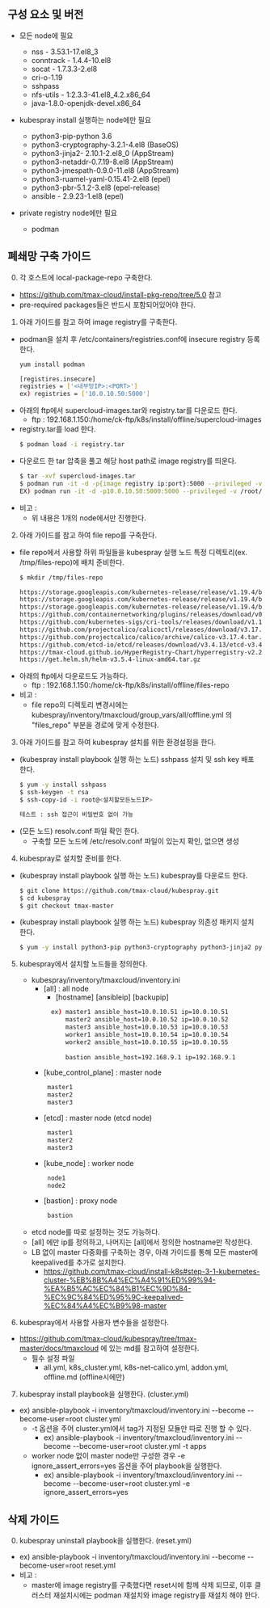 ## 구성 요소 및 버전
* 모든 node에 필요
  * nss - 3.53.1-17.el8_3
  * conntrack - 1.4.4-10.el8
  * socat - 1.7.3.3-2.el8
  * cri-o-1.19
  * sshpass
  * nfs-utils - 1:2.3.3-41.el8_4.2.x86_64
  * java-1.8.0-openjdk-devel.x86_64

* kubespray install 실행하는 node에만 필요
  * python3-pip-python 3.6
  * python3-cryptography-3.2.1-4.el8 (BaseOS)
  * python3-jinja2- 2.10.1-2.el8_0 (AppStream)
  * python3-netaddr-0.7.19-8.el8 (AppStream)
  * python3-jmespath-0.9.0-11.el8 (AppStream)
  * python3-ruamel-yaml-0.15.41-2.el8 (epel)
  * python3-pbr-5.1.2-3.el8 (epel-release)
  * ansible - 2.9.23-1.el8 (epel)

* private registry node에만 필요
  * podman

## 폐쇄망 구축 가이드
0. 각 호스트에 local-package-repo 구축한다.
  * https://github.com/tmax-cloud/install-pkg-repo/tree/5.0 참고
  * pre-required packages들은 반드시 포함되어있어야 한다.
  
1. 아래 가이드를 참고 하여 image registry를 구축한다.
  * podman을 설치 후 /etc/containers/registries.conf에 insecure registry 등록한다.
    ```bash
    yum install podman
    
    [registires.insecure]
    registries = ['<내부망IP>:<PORT>']
    ex) registries = ['10.0.10.50:5000']
    ```
  * 아래의 ftp에서 supercloud-images.tar와 registry.tar를 다운로드 한다.
    * ftp : 192.168.1.150:/home/ck-ftp/k8s/install/offline/supercloud-images
  * registry.tar를 load 한다.
    ```bash
    $ podman load -i registry.tar
    ```    
  * 다운로드 한 tar 압축을 풀고 해당 host path로 image registry를 띄운다.
    ```bash
    $ tar -xvf supercloud-images.tar
    $ podman run -it -d -p{image registry ip:port}:5000 --privileged -v {image tar 푼 경로}:/var/lib/registry registry
    EX) podman run -it -d -p10.0.10.50:5000:5000 --privileged -v /root/supercloud-registry:/var/lib/registry registry
    ```
* 비고 :
    * 위 내용은 1개의 node에서만 진행한다.

2. 아래 가이드를 참고 하여 file repo를 구축한다.
  * file repo에서 사용할 하위 파일들을 kubespray 실행 노드 특정 디렉토리(ex. /tmp/files-repo)에 배치 준비한다.
    ```bash
    $ mkdir /tmp/files-repo

    https://storage.googleapis.com/kubernetes-release/release/v1.19.4/bin/linux/amd64/kubeadm
    https://storage.googleapis.com/kubernetes-release/release/v1.19.4/bin/linux/amd64/kubectl
    https://storage.googleapis.com/kubernetes-release/release/v1.19.4/bin/linux/amd64/kubelet
    https://github.com/containernetworking/plugins/releases/download/v0.9.1/cni-plugins-linux-amd64-v0.9.1.tgz
    https://github.com/kubernetes-sigs/cri-tools/releases/download/v1.19.0/crictl-v1.19.0-linux-amd64.tar.gz
    https://github.com/projectcalico/calicoctl/releases/download/v3.17.4/calicoctl-linux-amd64
    https://github.com/projectcalico/calico/archive/calico-v3.17.4.tar.gz
    https://github.com/etcd-io/etcd/releases/download/v3.4.13/etcd-v3.4.13-linux-amd64.tar.gz
    https://tmax-cloud.github.io/HyperRegistry-Chart/hyperregistry-v2.2.2.tgz
    https://get.helm.sh/helm-v3.5.4-linux-amd64.tar.gz
    
    ```
   * 아래의 ftp에서 다운로드도 가능하다.
     * ftp : 192.168.1.150:/home/ck-ftp/k8s/install/offline/files-repo
* 비고 :
    * file repo의 디렉토리 변경시에는 kubespray/inventory/tmaxcloud/group_vars/all/offline.yml 의 "files_repo" 부분을 경로에 맞게 수정한다.

3. 아래 가이드를 참고 하여 kubespray 설치를 위한 환경설정을 한다.
  * (kubespray install playbook 실행 하는 노드) sshpass 설치 및 ssh key 배포 한다.
    ```bash
    $ yum -y install sshpass
    $ ssh-keygen -t rsa
    $ ssh-copy-id -i root@<설치할모든노드IP>

    테스트 : ssh 접근이 비밀번호 없이 가능
    ```
  * (모든 노드) resolv.conf 파일 확인 한다.
    * 구축할 모든 노드에 /etc/resolv.conf 파일이 있는지 확인, 없으면 생성  

4. kubespray로 설치할 준비를 한다.
  * (kubespray install playbook 실행 하는 노드) kubespray를 다운로드 한다.
    ```bash
    $ git clone https://github.com/tmax-cloud/kubespray.git
    $ cd kubespray
    $ git checkout tmax-master
    ```
  * (kubespray install playbook 실행 하는 노드) kubespray 의존성 패키지 설치 한다.
    ```bash
    $ yum -y install python3-pip python3-cryptography python3-jinja2 python3-netaddr python3-jmespath python3-ruamel-yaml python3-pbr ansible
    ```

5. kubespray에서 설치할 노드들을 정의한다.
    * kubespray/inventory/tmaxcloud/inventory.ini
      * [all] : all node
        * [hostname] [ansibleip] [backupip]
        ```bash 
          ex) master1 ansible_host=10.0.10.51 ip=10.0.10.51
              master2 ansible_host=10.0.10.52 ip=10.0.10.52
              master3 ansible_host=10.0.10.53 ip=10.0.10.53
              worker1 ansible_host=10.0.10.54 ip=10.0.10.54
              worker2 ansible_host=10.0.10.55 ip=10.0.10.55
              
              bastion ansible_host=192.168.9.1 ip=192.168.9.1
        ```
      * [kube_control_plane] : master node
        ```bash        
         master1
         master2
         master3
        ```        
      * [etcd] : master node (etcd node)
        ```bash        
         master1
         master2
         master3
        ```
      * [kube_node] : worker node
        ```bash        
         node1
         node2
        ```
      * [bastion] : proxy node
        ```bash 
         bastion
        ``` 
    * etcd node를 따로 설정하는 것도 가능하다.
    * [all] 에만 ip를 정의하고, 나머지는 [all]에서 정의한 hostname만 작성한다.
    * LB 없이 master 다중화를 구축하는 경우, 아래 가이드를 통해 모든 master에 keepalived를 추가로 설치한다. 
      * https://github.com/tmax-cloud/install-k8s#step-3-1-kubernetes-cluster-%EB%8B%A4%EC%A4%91%ED%99%94-%EA%B5%AC%EC%84%B1%EC%9D%84-%EC%9C%84%ED%95%9C-keepalived-%EC%84%A4%EC%B9%98-master 
    
6. kubespray에서 사용할 사용자 변수들을 설정한다.
  * https://github.com/tmax-cloud/kubespray/tree/tmax-master/docs/tmaxcloud 에 있는 md를 참고하여 설정한다.
    * 필수 설정 파일
      * all.yml, k8s_cluster.yml, k8s-net-calico.yml, addon.yml, offline.md (offline시에만)

7. kubespray install playbook을 실행한다. (cluster.yml)
  * ex) ansible-playbook -i inventory/tmaxcloud/inventory.ini --become --become-user=root cluster.yml
    * -t 옵션을 주어 cluster.yml에서 tag가 지정된 모듈만 따로 진행 할 수 있다. 
      * ex) ansible-playbook -i inventory/tmaxcloud/inventory.ini --become --become-user=root cluster.yml -t apps
    * worker node 없이 master node만 구성한 경우 -e ignore_assert_errors=yes 옵션을 주어 playbook을 실행한다.
      * ex) ansible-playbook -i inventory/tmaxcloud/inventory.ini --become --become-user=root cluster.yml -e ignore_assert_errors=yes

## 삭제 가이드
0. kubespray uninstall playbook을 실행한다. (reset.yml)
  * ex) ansible-playbook -i inventory/tmaxcloud/inventory.ini --become --become-user=root reset.yml
* 비고 :
  * master에 image registry를 구축했다면 reset시에 함께 삭제 되므로, 이후 클러스터 재설치시에는 podman 재설치와 image registry를 재설치 해야 한다.
